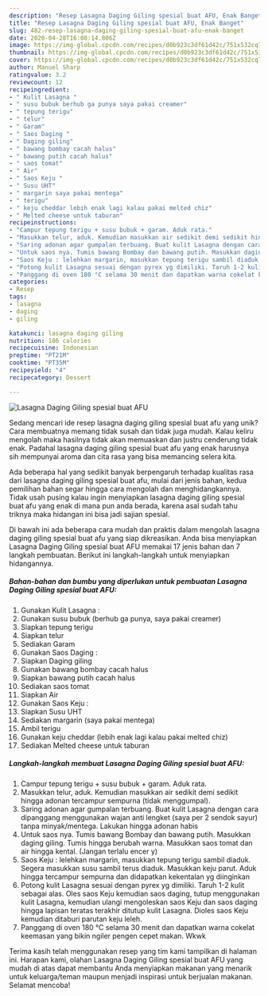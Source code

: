 ```yaml
---
description: "Resep Lasagna Daging Giling spesial buat AFU, Enak Banget"
title: "Resep Lasagna Daging Giling spesial buat AFU, Enak Banget"
slug: 482-resep-lasagna-daging-giling-spesial-buat-afu-enak-banget
date: 2020-04-28T16:08:14.806Z
image: https://img-global.cpcdn.com/recipes/d0b923c3df61d42c/751x532cq70/lasagna-daging-giling-spesial-buat-afu-foto-resep-utama.jpg
thumbnail: https://img-global.cpcdn.com/recipes/d0b923c3df61d42c/751x532cq70/lasagna-daging-giling-spesial-buat-afu-foto-resep-utama.jpg
cover: https://img-global.cpcdn.com/recipes/d0b923c3df61d42c/751x532cq70/lasagna-daging-giling-spesial-buat-afu-foto-resep-utama.jpg
author: Manuel Sharp
ratingvalue: 3.2
reviewcount: 12
recipeingredient:
- " Kulit Lasagna "
- " susu bubuk berhub ga punya saya pakai creamer"
- " tepung terigu"
- " telur"
- " Garam"
- " Saos Daging "
- " Daging giling"
- " bawang bombay cacah halus"
- " bawang putih cacah halus"
- " saos tomat"
- " Air"
- " Saos Keju "
- " Susu UHT"
- " margarin saya pakai mentega"
- " terigu"
- " keju cheddar lebih enak lagi kalau pakai melted chiz"
- " Melted cheese untuk taburan"
recipeinstructions:
- "Campur tepung terigu + susu bubuk + garam. Aduk rata."
- "Masukkan telur, aduk. Kemudian masukkan air sedikit demi sedikit hingga adonan tercampur sempurna (tidak menggumpal)."
- "Saring adonan agar gumpalan terbuang. Buat kulit Lasagna dengan cara dipanggang menggunakan wajan anti lengket (saya per 2 sendok sayur) tanpa minyak/mentega. Lakukan hingga adonan habis"
- "Untuk saos nya. Tumis bawang Bombay dan bawang putih. Masukkan daging giling. Tumis hingga berubah warna. Masukkan saos tomat dan air hingga kental. (Jangan terlalu encer y)"
- "Saos Keju : lelehkan margarin, masukkan tepung terigu sambil diaduk. Segera masukkan susu sambil terus diaduk. Masukkan keju parut. Aduk hingga tercampur sempurna dan didapatkan kekentalan yg diinginkan"
- "Potong kulit Lasagna sesuai dengan pyrex yg dimiliki. Taruh 1-2 kulit sebagai alas. Oles saos Keju kemudian saos daging, tutup menggunakan kulit Lasagna, kemudian ulangi mengoleskan saos Keju dan saos daging hingga lapisan teratas terakhir ditutup kulit Lasagna. Dioles saos Keju kemudian ditaburi parutan keju leleh."
- "Panggang di oven 180 °C selama 30 menit dan dapatkan warna cokelat keemasan yang bikin ngiler pengen cepet makan. Wkwk"
categories:
- Resep
tags:
- lasagna
- daging
- giling

katakunci: lasagna daging giling 
nutrition: 186 calories
recipecuisine: Indonesian
preptime: "PT21M"
cooktime: "PT35M"
recipeyield: "4"
recipecategory: Dessert

---
```



![Lasagna Daging Giling spesial buat AFU](https://img-global.cpcdn.com/recipes/d0b923c3df61d42c/751x532cq70/lasagna-daging-giling-spesial-buat-afu-foto-resep-utama.jpg)

Sedang mencari ide resep lasagna daging giling spesial buat afu yang unik? Cara membuatnya memang tidak susah dan tidak juga mudah. Kalau keliru mengolah maka hasilnya tidak akan memuaskan dan justru cenderung tidak enak. Padahal lasagna daging giling spesial buat afu yang enak harusnya sih mempunyai aroma dan cita rasa yang bisa memancing selera kita.



Ada beberapa hal yang sedikit banyak berpengaruh terhadap kualitas rasa dari lasagna daging giling spesial buat afu, mulai dari jenis bahan, kedua pemilihan bahan segar hingga cara mengolah dan menghidangkannya. Tidak usah pusing kalau ingin menyiapkan lasagna daging giling spesial buat afu yang enak di mana pun anda berada, karena asal sudah tahu triknya maka hidangan ini bisa jadi sajian spesial.


Di bawah ini ada beberapa cara mudah dan praktis dalam mengolah lasagna daging giling spesial buat afu yang siap dikreasikan. Anda bisa menyiapkan Lasagna Daging Giling spesial buat AFU memakai 17 jenis bahan dan 7 langkah pembuatan. Berikut ini langkah-langkah untuk menyiapkan hidangannya.

<!--inarticleads1-->

##### Bahan-bahan dan bumbu yang diperlukan untuk pembuatan Lasagna Daging Giling spesial buat AFU:

1. Gunakan  Kulit Lasagna :
1. Gunakan  susu bubuk (berhub ga punya, saya pakai creamer)
1. Siapkan  tepung terigu
1. Siapkan  telur
1. Sediakan  Garam
1. Gunakan  Saos Daging :
1. Siapkan  Daging giling
1. Gunakan  bawang bombay cacah halus
1. Siapkan  bawang putih cacah halus
1. Sediakan  saos tomat
1. Siapkan  Air
1. Gunakan  Saos Keju :
1. Siapkan  Susu UHT
1. Sediakan  margarin (saya pakai mentega)
1. Ambil  terigu
1. Gunakan  keju cheddar (lebih enak lagi kalau pakai melted chiz)
1. Sediakan  Melted cheese untuk taburan




<!--inarticleads2-->

##### Langkah-langkah membuat Lasagna Daging Giling spesial buat AFU:

1. Campur tepung terigu + susu bubuk + garam. Aduk rata.
1. Masukkan telur, aduk. Kemudian masukkan air sedikit demi sedikit hingga adonan tercampur sempurna (tidak menggumpal).
1. Saring adonan agar gumpalan terbuang. Buat kulit Lasagna dengan cara dipanggang menggunakan wajan anti lengket (saya per 2 sendok sayur) tanpa minyak/mentega. Lakukan hingga adonan habis
1. Untuk saos nya. Tumis bawang Bombay dan bawang putih. Masukkan daging giling. Tumis hingga berubah warna. Masukkan saos tomat dan air hingga kental. (Jangan terlalu encer y)
1. Saos Keju : lelehkan margarin, masukkan tepung terigu sambil diaduk. Segera masukkan susu sambil terus diaduk. Masukkan keju parut. Aduk hingga tercampur sempurna dan didapatkan kekentalan yg diinginkan
1. Potong kulit Lasagna sesuai dengan pyrex yg dimiliki. Taruh 1-2 kulit sebagai alas. Oles saos Keju kemudian saos daging, tutup menggunakan kulit Lasagna, kemudian ulangi mengoleskan saos Keju dan saos daging hingga lapisan teratas terakhir ditutup kulit Lasagna. Dioles saos Keju kemudian ditaburi parutan keju leleh.
1. Panggang di oven 180 °C selama 30 menit dan dapatkan warna cokelat keemasan yang bikin ngiler pengen cepet makan. Wkwk




Terima kasih telah menggunakan resep yang tim kami tampilkan di halaman ini. Harapan kami, olahan Lasagna Daging Giling spesial buat AFU yang mudah di atas dapat membantu Anda menyiapkan makanan yang menarik untuk keluarga/teman maupun menjadi inspirasi untuk berjualan makanan. Selamat mencoba!
